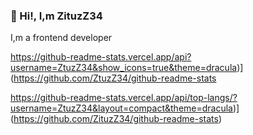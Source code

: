 ### 👋 Hi!, I,m ZituzZ34
I,m a frontend developer

https://github-readme-stats.vercel.app/api?username=ZtuzZ34&show_icons=true&theme=dracula)](https://github.com/ZtuzZ34/github-readme-stats

https://github-readme-stats.vercel.app/api/top-langs/?username=ZtuzZ34&layout=compact&theme=dracula)](https://github.com/ZituzZ34/github-readme-stats)
